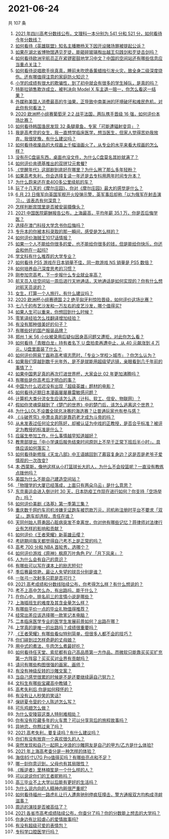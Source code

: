 # 2021-06-24

共 107 条

<!-- BEGIN -->
<!-- 最后更新时间 Thu Jun 24 2021 11:01:50 GMT+0800 (China Standard Time) -->

1. [2021 年四川高考分数线公布，文理科一本分别为 541 分和 521
   分，如何看待今年分数线？](https://www.zhihu.com/question/466835029)
2. [如何看待《英雄联盟》知名主播滕杨天下因开设赌场罪被提起公诉？](https://www.zhihu.com/question/464376334)
3. [如果在湖北省博物馆遇见歹徒，能砸碎玻璃掏出越王勾践剑和歹徒击剑吗？](https://www.zhihu.com/question/466117995)
4. [如何看待欧洲宇航员正在紧锣密鼓地学习中文？中国的空间站还有哪些信息应当重点关注？](https://www.zhihu.com/question/466521697)
5. [如何看待说唱歌手徐真真，睡前未吹熄香薰蜡烛引发火灾，致全身二级深度烧伤。还有哪值得注意的家庭防火知识？](https://www.zhihu.com/question/466504088)
6. [小学的成绩有很大的欺骗性，到了初中就会有很多的学生掉队，是真的吗？](https://www.zhihu.com/question/433616847)
7. [特斯拉销售欺诈成立，被判决向 Model X
   车主退一赔一，你怎么看这一结果？](https://www.zhihu.com/question/466355841)
8. [外媒称美国人消费最高的牛油果，正导致中南美洲的环境破坏和难民危机，对此你有何看法？](https://www.zhihu.com/question/466723204)
9. [2020 欧洲杯小组赛葡萄牙 2:2 战平法国，两队携手晋级 16
   强，如何评价本场比赛？](https://www.zhihu.com/question/466781763)
10. [如何看待韩国渔民发现 32 条腿章鱼，专家「可能遭辐射变异」？](https://www.zhihu.com/question/466878537)
11. [我是高考完的女生，我一直想学临床医学，想当医生，但家人觉得苦劝我放弃，我很犹豫，有什么建议吗？](https://www.zhihu.com/question/465870397)
12. [如何看待收废品的大叔画上千幅油画火了，从专业的水平来看大叔画的怎么样？](https://www.zhihu.com/question/466839329)
13. [没有在C盘装东西，桌面也没文件，为什么C盘莫名其妙就满了？](https://www.zhihu.com/question/456677257)
14. [如何评价肯德基推出的双拼12元套餐?](https://www.zhihu.com/question/466259792)
15. [《觉醒年代》这部剧到底好在哪里？为什么圈了那么多年轻粉？](https://www.zhihu.com/question/459410613)
16. [如果高考失利，你会选择复读一年还是去专科用两年时间专升本？](https://www.zhihu.com/question/328514956)
17. [为什么蔚来还在卖400多公里续航的车？](https://www.zhihu.com/question/465399311)
18. [玩了十几天的《摩尔庄园》，你对《摩尔庄园》最大的感觉是什么？](https://www.zhihu.com/question/465468791)
19. [6 月 23
    日俄军向英国军舰开火投弹示警，英军事后却称「以为俄军在射击演习」，该表态有何深意？](https://www.zhihu.com/question/466882658)
20. [怎样判断宾馆里是否被安装摄像头？](https://www.zhihu.com/question/24929266)
21. [2021 中国医院薪酬报告公布，上海最高，平均年薪 35.1
    万，你是否后悔学医？](https://www.zhihu.com/question/466745043)
22. [选择在澳门科技大学念书你后悔吗？](https://www.zhihu.com/question/395824634)
23. [专升本的你被本科录取的那一瞬间，感受是怎么样的？](https://www.zhihu.com/question/319798509)
24. [如何评价海贼王1017话情报？](https://www.zhihu.com/question/466609680)
25. [如果一个人不能给你很多的爱，也不能给你很多的钱，但是能给你快乐，你还会和他在一起吗?](https://www.zhihu.com/question/458007669)
26. [学文科有什么推荐的大学专业？](https://www.zhihu.com/question/377182672)
27. [如何看待 PS5 游戏在日本销量不佳，同一款游戏 NS 销量是 PS5
    数倍？](https://www.zhihu.com/question/466531473)
28. [如何培养自己深度思考的习惯？](https://www.zhihu.com/question/290935221)
29. [刚参加完高考，下一步报什么专业就业率高？](https://www.zhihu.com/question/328517811)
30. [航天员入驻空间站一周后进行天地通话，天地通话是如何实现的？你有什么想对航天员说的？](https://www.zhihu.com/question/466697140)
31. [女生，打算一个人旅行，有什么建议吗？](https://www.zhihu.com/question/464649954)
32. [2020 欧洲杯小组赛德国 2:2
    绝平匈牙利惊险晋级，如何评价这场比赛？](https://www.zhihu.com/question/466949144)
33. [七八千的布艺沙发和一万左右的皮艺沙发，哪个值得买?](https://www.zhihu.com/question/341967701)
34. [如果人生可以重来，你想回到什么时候？](https://www.zhihu.com/question/464216630)
35. [零笔译经验怎么找翻译增加经验？](https://www.zhihu.com/question/29739922)
36. [有没有那种很美好的句子？](https://www.zhihu.com/question/455376898)
37. [有哪些好的国产服装品牌？](https://www.zhihu.com/question/22012673)
38. [郑州 1 米 56
    小伙被录用后疑似因身高问题又遭拒，对此你怎么看？](https://www.zhihu.com/question/466582127)
39. [如何看待「青眼白龙」持有者名下 U 盘拍卖再遭中止，从 40 元飙涨到 4
    万元，U盘里面装了什么？](https://www.zhihu.com/question/466587646)
40. [如何评价网易丁磊称高考填志愿时，「专业＞学校＞城市」？你怎么认为？](https://www.zhihu.com/question/466700024)
41. [如果我们穿越到数千光年外，是不是就能用超级望远镜，亲眼看到几千年前的事情了？](https://www.zhihu.com/question/429699064)
42. [如果中国男足真的再次打进世界杯，大家会比 02 年更加沸腾吗？](https://www.zhihu.com/question/463752483)
43. [有哪些是你高考后才明白的事？](https://www.zhihu.com/question/51343040)
44. [中国为什么迟迟没有出现「超级英雄」题材的电影？](https://www.zhihu.com/question/55011793)
45. [如何看待近期日本漫画屡屡暴雷敏感问题？](https://www.zhihu.com/question/465217223)
46. [计算机大类分流女生应该怎么选（计科、软工、信安、物联网）？](https://www.zhihu.com/question/464081479)
47. [假如你灵魂穿越到了《楚门的世界》中的楚门后，该怎么逃离这个世界？](https://www.zhihu.com/question/463821503)
48. [为什么LOL不设置全球总决赛的海选赛？让普通玩家也有参与感？](https://www.zhihu.com/question/348029119)
49. [《斗破苍穹》中萧炎真的是靠药老才成为斗帝的吗？](https://www.zhihu.com/question/325197543)
50. [从未发表过任何论文的陈好，却被认证为中戏的正教授，是否合乎标准？被评定为教授的标准是什么？](https://www.zhihu.com/question/466544935)
51. [应届生参加工作，什么事情越早知道越好？](https://www.zhihu.com/question/407372614)
52. [教育部提出「中小学课后服务结束时间原则上不早于正常下班后半小时」，具体应该如何落实？](https://www.zhihu.com/question/466568287)
53. [如何看待新修版《天龙八部》中王语嫣回到了慕容复身边？这是否是老爷子爱情观的一次改变?](https://www.zhihu.com/question/466375037)
54. [本·西蒙斯，像他这样从小打篮球长大的人，为什么不会投篮呢？一直没有教练点拨他吗？](https://www.zhihu.com/question/466334440)
55. [美国为什么不能自己建造空间站？](https://www.zhihu.com/question/466163410)
56. [「物理学的大厦已经落成，上面只有两朵乌云」是什么意思？](https://www.zhihu.com/question/319790208)
57. [东京奥运会进入倒计时 30
    天，日本防疫工作现在进行如何？你支持「空场举办」吗？](https://www.zhihu.com/question/466695575)
58. [如何评价美剧《洛基》第一季第三集？](https://www.zhihu.com/question/466766242)
59. [重庆数千网约车司机涉嫌无证跑车被罚款万元，司机称注册时平台不要求「双证」，跑车却违规，责任在谁？](https://www.zhihu.com/question/466706473)
60. [天同创始人蒋勇因心脏病突发不幸离世，你对他有哪些记忆？蒋律师对法律行业有怎样的影响和贡献？](https://www.zhihu.com/question/466834495)
61. [如何评价《王者荣耀》新英雄云缨？](https://www.zhihu.com/question/456762502)
62. [考研期间每天都觉得自己考不上是正常的吗？](https://www.zhihu.com/question/465105306)
63. [高考 700 分和 NBA 首轮秀，选哪个？](https://www.zhihu.com/question/464138535)
64. [如何评价游戏《原神》枫原万叶角色 PV 「月下风来」？](https://www.zhihu.com/question/466741628)
65. [人为什么会有自己的意识？](https://www.zhihu.com/question/25852574)
66. [有哪些可以写在课本上的励志短句?](https://www.zhihu.com/question/370697717)
67. [季后赛最惊艳，最让人失望的球员分别是谁？](https://www.zhihu.com/question/466186916)
68. [一张弓一次射多只箭是否可行？](https://www.zhihu.com/question/304821244)
69. [2021 高考成绩和分数线陆续公布，你考得怎么样？有什么想说的？](https://www.zhihu.com/question/466687251)
70. [考不上高中怎么办，有出路吗，能干什么？](https://www.zhihu.com/question/465806019)
71. [在你心中，排名前三的言情小说是哪些？](https://www.zhihu.com/question/381690632)
72. [上海插班生的难度及其含金量怎么样？](https://www.zhihu.com/question/406103266)
73. [有哪些平价一点的毕业礼物值得推荐？](https://www.zhihu.com/question/392825138)
74. [经常出差应该选择哪一款笔记本电脑？](https://www.zhihu.com/question/35504318)
75. [二本临床医学专业的医学生发展前景如何？出路在哪？](https://www.zhihu.com/question/368279194)
76. [上学真的是唯一的出路吗？成绩很重要吗？](https://www.zhihu.com/question/466028296)
77. [《王者荣耀》有哪些看似特别简单，但很多人都不会的技巧？](https://www.zhihu.com/question/446136518)
78. [你们碰到过怎样奇葩的丈母娘？](https://www.zhihu.com/question/277706428)
79. [用中式的煮法，牛肉怎么煮最好吃？](https://www.zhihu.com/question/20739576)
80. [如何看待任天堂、索尼都有自己高品质第一方作品，而微软只能靠买买买扩充第一方阵容？买买买对业界有贡献吗？](https://www.zhihu.com/question/466608173)
81. [请问有哪些构图很强的画家、画师？](https://www.zhihu.com/question/464287491)
82. [有没有神级反转的沙雕文案？](https://www.zhihu.com/question/452293238)
83. [当自己感觉很累的时候是不是还要继续逼自己努力？](https://www.zhihu.com/question/23678611)
84. [文科生有哪些宝藏高中教辅？](https://www.zhihu.com/question/434586269)
85. [高考失利后,你是如何释怀的？](https://www.zhihu.com/question/282477570)
86. [有没有让人秒笑的笑话?](https://www.zhihu.com/question/466244043)
87. [保研夏令营的个人陈述怎么写？](https://www.zhihu.com/question/30606095)
88. [可乐鸡翅怎么做？](https://www.zhihu.com/question/30139966)
89. [为什么安陵容这类人特别难相处？](https://www.zhihu.com/question/465876363)
90. [你有没有珍藏多年的火车票？可以分享背后的旅程故事吗？](https://www.zhihu.com/question/466251300)
91. [异地恋，你熬过来了吗？](https://www.zhihu.com/question/456081793)
92. [2021 高考失利，要复读吗？有什么建议吗？](https://www.zhihu.com/question/464438124)
93. [你们有没有放弃一个喜欢很久的人？](https://www.zhihu.com/question/466274655)
94. [突然发现和自己一起网上冲浪的沙雕网友是自己的甲方/乙方是什么体验?](https://www.zhihu.com/question/465724596)
95. [2021 年上海高考查分是一种怎样的体验？](https://www.zhihu.com/question/463610724)
96. [海信85寸U7G Pro值得买吗？有哪些亮点和不足？](https://www.zhihu.com/question/465575735)
97. [哪一刻你意识到，父母也有其局限性？](https://www.zhihu.com/question/465553728)
98. [《叛逆者》里林楠笙是一个什么样的人？](https://www.zhihu.com/question/463791665)
99. [可以说说你们的王者昵称吗？](https://www.zhihu.com/question/442206137)
100. [高三毕业不上大学以后能有更好的生活吗？](https://www.zhihu.com/question/465162371)
101. [为什么说内向的人精神内耗很严重呢?](https://www.zhihu.com/question/438833344)
102. [如何看待福州一路虎礼让行人遭奔驰别停疯狂撞击，警方通报双方均构成寻衅滋事？](https://www.zhihu.com/question/466514894)
103. [周迅的演技是否被高估了？](https://www.zhihu.com/question/296224065)
104. [2021
     各省市高考成绩陆续公布，你查分了吗？你的分数能上想去的大学吗？](https://www.zhihu.com/question/466693006)
105. [你身边有比较虐心的爱情故事吗?](https://www.zhihu.com/question/352335209)
106. [有没有超级可爱的表情包？](https://www.zhihu.com/question/399465536)
107. [专科学口腔医学行吗？](https://www.zhihu.com/question/383445313)

<!-- END -->
